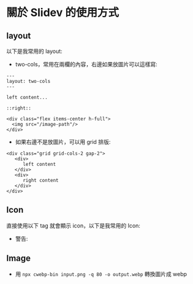 # 關於 Slidev 的使用方式

## layout
以下是我常用的 layout:
- two-cols，常用在兩欄的內容，右邊如果放圖片可以這樣寫:
```
---
layout: two-cols
---

left content...

::right::

<div class="flex items-center h-full">
  <img src="/image-path"/>
</div>
```
- 如果右邊不是放圖片，可以用 grid 排版:
```
<div class="grid grid-cols-2 gap-2">
   <div>
      left content
   </div>
   <div>
      right content
   </div>
</div>
```

## Icon
直接使用以下 tag 就會顯示 icon，以下是我常用的 Icon:
 - 警告: <line-md-alert-square-loop />

## Image
- 用 `npx cwebp-bin input.png -q 80 -o output.webp` 轉換圖片成 webp
